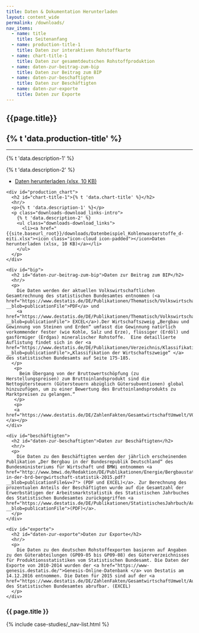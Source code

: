 ```yaml
---
title: Daten & Dokumentation Herunterladen
layout: content_wide
permalink: /downloads/
nav_items:
  - name: title
    title: Seitenanfang
  - name: production-title-1
    title: Daten zur interaktiven Rohstoffkarte
  - name: chart-title-1
    title: Daten zur gesammtdeutschen Rohstoffproduktion
  - name: daten-zur-beitrag-zum-bip
    title: Daten zur Beitrag zum BIP
  - name: daten-zur-beschaftigten
    title: Daten zur Beschäftigten
  - name: daten-zur-exporte
    title: Daten zur Exporte
---
```

<section class="container" style="position: relative;">
  <div class="container-left-9">
    <h1 id="title">{{page.title}}</h1>
    <div id="federal_production">
      <h2 id="production-title-1">{% t 'data.production-title' %}</h2>
      <hr/>
      <p>{% t 'data.description-1' %}</p>
      <p class="downloads-download_links-intro">
        {% t 'data.description-2' %}
        <ul class="downloads-download_links">
          <li><a href="{{site.baseurl_root}}/downloads/Datenbeispiel_Kohlenwasserstoffe_d-eiti.xlsx"><icon class="icon-cloud icon-padded"></icon>Daten herunterladen (xlsx, 10 KB)</a></li>
        </ul>
      </p>
    </div>

    <div id="production_chart">
      <h2 id="chart-title-1">{% t 'data.chart-title' %}</h2>
      <hr/>
      <p>{% t 'data.description-1' %}</p>
      <p class="downloads-download_links-intro">
        {% t 'data.description-2' %}
        <ul class="downloads-download_links">
          <li><a href="{{site.baseurl_root}}/downloads/Datenbeispiel_Kohlenwasserstoffe_d-eiti.xlsx"><icon class="icon-cloud icon-padded"></icon>Daten herunterladen (xlsx, 10 KB)</a></li>
        </ul>
      </p>
    </div>

    <div id="bip">
      <h2 id="daten-zur-beitrag-zum-bip">Daten zur Beitrag zum BIP</h2>
      <hr/>
      <p>
        Die Daten werden der aktuellen Volkswirtschaftlichen Gesamtrechnung des statistischen Bundesamtes entnommen (<a href="https://www.destatis.de/DE/Publikationen/Thematisch/VolkswirtschaftlicheGesamtrechnungen/Inlandsprodukt/InlandsproduktsberechnungEndgueltigPDF_2180140.pdf?__blob=publicationFile">PDF</a> und
        <a href="https://www.destatis.de/DE/Publikationen/Thematisch/VolkswirtschaftlicheGesamtrechnungen/Inlandsprodukt/InlandsproduktsberechnungEndgueltigXLS_2180140.xlsx?__blob=publicationFile"> EXCEL</a>).Der Wirtschaftszweig „Bergbau und Gewinnung von Steinen und Erden“ umfasst die Gewinnung natürlich vorkommender fester (wie Kohle, Salz und Erze), flüssiger (Erdöl) und gasförmiger (Erdgas) mineralischer Rohstoffe.  Eine detaillierte Auflistung findet sich in der <a href="https://www.destatis.de/DE/Publikationen/Verzeichnis/KlassifikationWZ08_3100100089004.pdf;jsessionid=0CEA093B5E7B3662C7D0F71426EA900A.cae3?__blob=publicationFile">„Klassifikation der Wirtschaftszweige“ </a> des statistischen Bundesamts auf Seite 175-185.
      </p>
       <p>
         Beim Übergang von der Bruttowertschöpfung (zu Herstellungspreisen) zum Bruttoinlandsprodukt sind die Nettogütersteuern (Gütersteuern abzüglich Gütersubventionen) global hinzuzufügen, um zu einer Bewertung des Bruttoinlandsprodukts zu Marktpreisen zu gelangen.“
       </p>
       <p>
       <a href="https://www.destatis.de/DE/ZahlenFakten/GesamtwirtschaftUmwelt/VGR/Glossar/Bruttowertschoepfung.html">Quelle:</a></p>
    </div>

    <div id="beschäftigten">
      <h2 id="daten-zur-beschaftigten">Daten zur Beschäftigten</h2>
      <hr/>
      <p>
        Die Daten zu den Beschäftigten werden der jährlich erscheinenden Publikation „Der Bergbau in der Bundesrepublik Deutschland“ des Bundesministeriums für Wirtschaft und BMWi entnommen <a href="http://www.bmwi.de/Redaktion/DE/Publikationen/Energie/Bergbaustatistiken/bergbau-in-der-brd-bergwirtschaft-statistik-2015.pdf?__blob=publicationFile&v=7"> (PDF und EXCEL)</a>. Zur Berechnung des prozentualen Anteils der Beschäftigten wurde auf die Gesamtzahl der Erwerbstätigen der Arbeitsmarktstatistik des Statistischen Jahrbuches des Statistischen Bundesamtes zurückgegriffen <a href="https://www.destatis.de/DE/Publikationen/StatistischesJahrbuch/Arbeitsmarkt.pdf?__blob=publicationFile">(PDF)</a>.
      </p>
    </div>

    <div id="exporte">
      <h2 id="daten-zur-exporte">Daten zur Exporte</h2>
      <hr/>
      <p>
        Die Daten zu den deutschen Rohstoffexporten basieren auf Angaben zu den Güterabteilungen (GP09-05 bis GP09-08) des Güterverzeichnisses für Produktionsstatistiken vom Statistischen Bundesamt. Die Daten der Exporte von 2010-2014 wurden der <a href="https://www-genesis.destatis.de/">Genesis-Online-Datenbank </a> von Destatis am 14.12.2016 entnommen. Die Daten für 2015 sind auf der <a href="https://www.destatis.de/DE/ZahlenFakten/GesamtwirtschaftUmwelt/Aussenhandel/Tabellen/EinfuhrAusfuhrGueterabteilungen.html">Website</a> des Statistischen Bundesamtes abrufbar. (EXCEL)
      </p>
    </div>
  </div>
  <div class="sticky sticky_nav container-right-3">
    <h3 class="state-page-nav-title container">
      <div class="nav-title">{{ page.title }}</div>
    </h3>
    <nav>
      {% include case-studies/_nav-list.html %}
    </nav>
  </div>
</section>
<script src="https://ajax.googleapis.com/ajax/libs/jquery/1.12.4/jquery.min.js"></script>
<script type="text/javascript" src="//cdn.jsdelivr.net/jquery.slick/1.6.0/slick.min.js"></script>
<script type="text/javascript" src="{{ site.baseurl_root }}/js/lib/static.min.js" charset="utf-8"></script>
